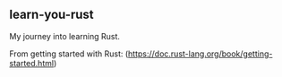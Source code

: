 ## learn-you-rust

My journey into learning Rust.

From getting started with Rust: (https://doc.rust-lang.org/book/getting-started.html)
